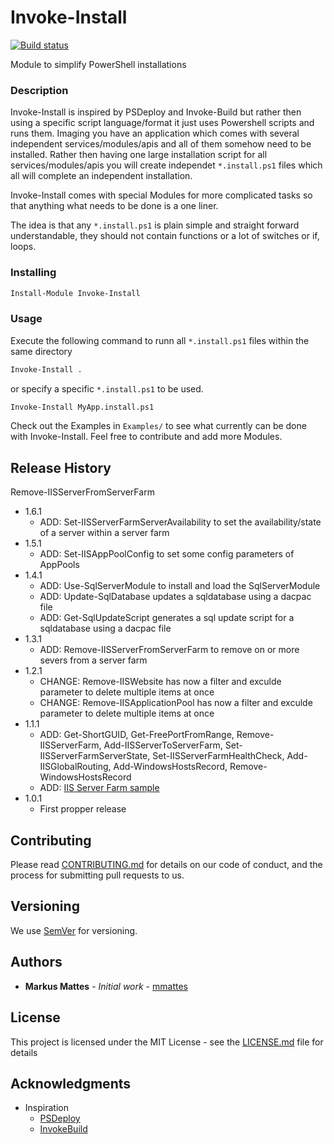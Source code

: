 # Invoke-Install

[![Build status](https://ci.appveyor.com/api/projects/status/vjynfakil886epi1/branch/master?svg=true)](https://ci.appveyor.com/project/mmattes/invoke-install/branch/master)

Module to simplify PowerShell installations

### Description 

Invoke-Install is inspired by PSDeploy and Invoke-Build but rather then using a specific script language/format it just uses Powershell scripts and runs them. Imaging you have an application which comes with several independent services/modules/apis and all of them somehow need to be installed. Rather then having one large installation script for all services/modules/apis you will create independet ```*.install.ps1``` files which all will complete an independent installation.

Invoke-Install comes with special Modules for more complicated tasks so that anything what needs to be done is a one liner. 

The idea is that any ```*.install.ps1``` is plain simple and straight forward understandable, they should not contain functions or a lot of switches or if, loops. 

### Installing

```ps
Install-Module Invoke-Install

```

### Usage

Execute the following command to runn all ```*.install.ps1``` files within the same directory

```ps
Invoke-Install .

```

or specify a specific ```*.install.ps1``` to be used. 

```ps
Invoke-Install MyApp.install.ps1

```

Check out the Examples in ``Examples/`` to see what currently can be done with Invoke-Install. Feel free to contribute and add more Modules. 

## Release History

Remove-IISServerFromServerFarm

* 1.6.1
    * ADD: Set-IISServerFarmServerAvailability to set the availability/state of a server within a server farm
* 1.5.1
    * ADD: Set-IISAppPoolConfig to set some config parameters of AppPools
* 1.4.1
	* ADD: Use-SqlServerModule to install and load the SqlServerModule
	* ADD: Update-SqlDatabase updates a sqldatabase using a dacpac file 
	* ADD: Get-SqlUpdateScript generates a sql update script for a sqldatabase using a dacpac file
* 1.3.1
	* ADD: Remove-IISServerFromServerFarm to remove on or more severs from a server farm
* 1.2.1
    * CHANGE: Remove-IISWebsite has now a filter and exculde parameter to delete multiple items at once
    * CHANGE: Remove-IISApplicationPool has now a filter and exculde parameter to delete multiple items at once
* 1.1.1
    * ADD: Get-ShortGUID, Get-FreePortFromRange, Remove-IISServerFarm, Add-IISServerToServerFarm, Set-IISServerFarmServerState, Set-IISServerFarmHealthCheck, Add-IISGlobalRouting, Add-WindowsHostsRecord, Remove-WindowsHostsRecord
    * ADD: [IIS Server Farm sample](Examples/IISSiteWithServerFarm.install.ps1)
* 1.0.1
    * First propper release

## Contributing

Please read [CONTRIBUTING.md](Doc/CONTRIBUTING.md) for details on our code of conduct, and the process for submitting pull requests to us.

## Versioning

We use [SemVer](http://semver.org/) for versioning.

## Authors

* **Markus Mattes** - *Initial work* - [mmattes](https://github.com/mmattes)

## License

This project is licensed under the MIT License - see the [LICENSE.md](LICENSE.md) file for details

## Acknowledgments

* Inspiration 
    * [PSDeploy](https://github.com/RamblingCookieMonster/PSDeploy)
    * [InvokeBuild](https://github.com/nightroman/Invoke-Build)
